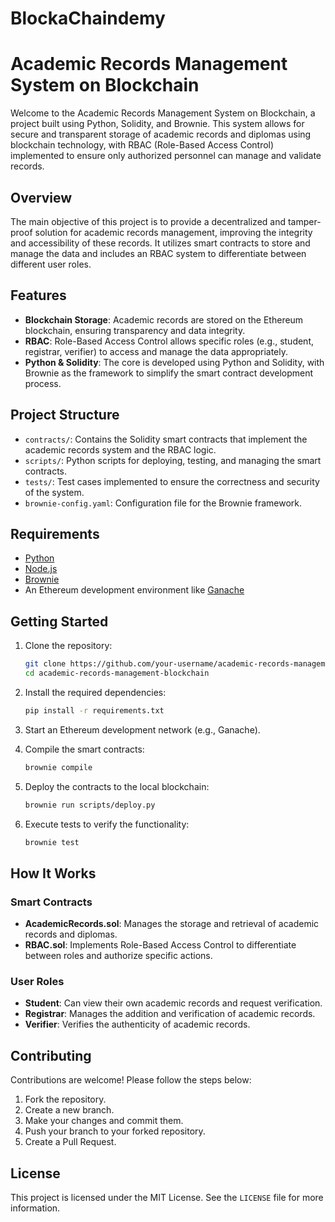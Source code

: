 # BlockaChaindemy
# Academic Records Management System on Blockchain

Welcome to the Academic Records Management System on Blockchain, a project built using Python, Solidity, and Brownie. This system allows for secure and transparent storage of academic records and diplomas using blockchain technology, with RBAC (Role-Based Access Control) implemented to ensure only authorized personnel can manage and validate records.

## Overview

The main objective of this project is to provide a decentralized and tamper-proof solution for academic records management, improving the integrity and accessibility of these records. It utilizes smart contracts to store and manage the data and includes an RBAC system to differentiate between different user roles.

## Features

- **Blockchain Storage**: Academic records are stored on the Ethereum blockchain, ensuring transparency and data integrity.
- **RBAC**: Role-Based Access Control allows specific roles (e.g., student, registrar, verifier) to access and manage the data appropriately.
- **Python & Solidity**: The core is developed using Python and Solidity, with Brownie as the framework to simplify the smart contract development process.

## Project Structure

- `contracts/`: Contains the Solidity smart contracts that implement the academic records system and the RBAC logic.
- `scripts/`: Python scripts for deploying, testing, and managing the smart contracts.
- `tests/`: Test cases implemented to ensure the correctness and security of the system.
- `brownie-config.yaml`: Configuration file for the Brownie framework.

## Requirements

- [Python](https://www.python.org/)
- [Node.js](https://nodejs.org/)
- [Brownie](https://eth-brownie.readthedocs.io/)
- An Ethereum development environment like [Ganache](https://trufflesuite.com/ganache/)

## Getting Started

1. Clone the repository:
    ```bash
    git clone https://github.com/your-username/academic-records-management-blockchain.git
    cd academic-records-management-blockchain
    ```

2. Install the required dependencies:
    ```bash
    pip install -r requirements.txt
    ```

3. Start an Ethereum development network (e.g., Ganache).

4. Compile the smart contracts:
    ```bash
    brownie compile
    ```

5. Deploy the contracts to the local blockchain:
    ```bash
    brownie run scripts/deploy.py
    ```

6. Execute tests to verify the functionality:
    ```bash
    brownie test
    ```

## How It Works

### Smart Contracts

- **AcademicRecords.sol**: Manages the storage and retrieval of academic records and diplomas.
- **RBAC.sol**: Implements Role-Based Access Control to differentiate between roles and authorize specific actions.

### User Roles

- **Student**: Can view their own academic records and request verification.
- **Registrar**: Manages the addition and verification of academic records.
- **Verifier**: Verifies the authenticity of academic records.

## Contributing

Contributions are welcome! Please follow the steps below:

1. Fork the repository.
2. Create a new branch.
3. Make your changes and commit them.
4. Push your branch to your forked repository.
5. Create a Pull Request.

## License

This project is licensed under the MIT License. See the `LICENSE` file for more information.

